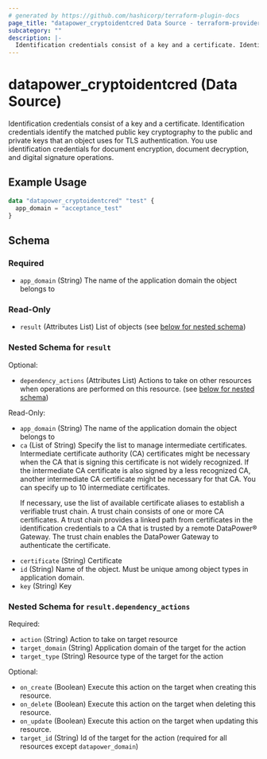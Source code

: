 ```yaml
---
# generated by https://github.com/hashicorp/terraform-plugin-docs
page_title: "datapower_cryptoidentcred Data Source - terraform-provider-datapower"
subcategory: ""
description: |-
  Identification credentials consist of a key and a certificate. Identification credentials identify the matched public key cryptography to the public and private keys that an object uses for TLS authentication. You use identification credentials for document encryption, document decryption, and digital signature operations.
---
```


# datapower_cryptoidentcred (Data Source)

Identification credentials consist of a key and a certificate. Identification credentials identify the matched public key cryptography to the public and private keys that an object uses for TLS authentication. You use identification credentials for document encryption, document decryption, and digital signature operations.

## Example Usage

```terraform
data "datapower_cryptoidentcred" "test" {
  app_domain = "acceptance_test"
}
```

<!-- schema generated by tfplugindocs -->
## Schema

### Required

- `app_domain` (String) The name of the application domain the object belongs to

### Read-Only

- `result` (Attributes List) List of objects (see [below for nested schema](#nestedatt--result))

<a id="nestedatt--result"></a>
### Nested Schema for `result`

Optional:

- `dependency_actions` (Attributes List) Actions to take on other resources when operations are performed on this resource. (see [below for nested schema](#nestedatt--result--dependency_actions))

Read-Only:

- `app_domain` (String) The name of the application domain the object belongs to
- `ca` (List of String) Specify the list to manage intermediate certificates. Intermediate certificate authority (CA) certificates might be necessary when the CA that is signing this certificate is not widely recognized. If the intermediate CA certificate is also signed by a less recognized CA, another intermediate CA certificate might be necessary for that CA. You can specify up to 10 intermediate certificates. <p>If necessary, use the list of available certificate aliases to establish a verifiable trust chain. A trust chain consists of one or more CA certificates. A trust chain provides a linked path from certificates in the identification credentials to a CA that is trusted by a remote DataPower&#174; Gateway. The trust chain enables the DataPower Gateway to authenticate the certificate.</p>
- `certificate` (String) Certificate
- `id` (String) Name of the object. Must be unique among object types in application domain.
- `key` (String) Key

<a id="nestedatt--result--dependency_actions"></a>
### Nested Schema for `result.dependency_actions`

Required:

- `action` (String) Action to take on target resource
- `target_domain` (String) Application domain of the target for the action
- `target_type` (String) Resource type of the target for the action

Optional:

- `on_create` (Boolean) Execute this action on the target when creating this resource.
- `on_delete` (Boolean) Execute this action on the target when deleting this resource.
- `on_update` (Boolean) Execute this action on the target when updating this resource.
- `target_id` (String) Id of the target for the action (required for all resources except `datapower_domain`)
